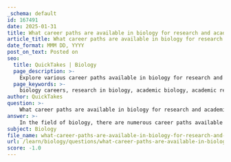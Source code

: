 ```yaml
---
_schema: default
id: 167491
date: 2025-01-31
title: What career paths are available in biology for research and academia?
article_title: What career paths are available in biology for research and academia?
date_format: MMM DD, YYYY
post_on_text: Posted on
seo:
  title: QuickTakes | Biology
  page_description: >-
    Explore various career paths available in biology for research and academia, including roles such as academic researcher, postdoctoral researcher, university professor, and positions in biotechnology, government, and non-profit organizations.
  page_keywords: >-
    biology careers, research in biology, academic biology, academic researcher, postdoctoral researcher, university professor, research scientist, biotechnology, pharmaceutical research, government researcher, science communicator, policy advisor, non-profit research, interdisciplinary research
author: QuickTakes
question: >-
    What career paths are available in biology for research and academia?
answer: >-
    In the field of biology, there are numerous career paths available for individuals interested in research and academia. Here are some of the primary options:\n\n1. **Academic Researcher**: Many biologists pursue careers in academic institutions where they conduct research, publish findings, and teach. This often requires obtaining a Ph.D. in a specialized area of biology, such as molecular biology, ecology, or genetics. Academic researchers typically secure funding through grants to support their work.\n\n2. **Postdoctoral Researcher**: After completing a Ph.D., many biologists engage in postdoctoral research positions. These roles allow individuals to deepen their expertise in a specific area, often working under the mentorship of established researchers. Postdocs are crucial for building a competitive research portfolio.\n\n3. **University Professor**: With a strong research background and teaching experience, biologists can become professors at universities. Professors are responsible for teaching undergraduate and graduate courses, mentoring students, and conducting independent research.\n\n4. **Research Scientist**: Research scientists work in various settings, including universities, government agencies, and private industry. They focus on conducting experiments, analyzing data, and contributing to scientific knowledge in their field. Positions may vary from basic research to applied research in biotechnology or pharmaceuticals.\n\n5. **Biotechnology and Pharmaceutical Research**: Many biologists find careers in the biotechnology and pharmaceutical industries, where they engage in research and development of new drugs, therapies, and technologies. These roles often require collaboration with interdisciplinary teams and a strong understanding of regulatory processes.\n\n6. **Government Researcher**: Biologists can work for government agencies, such as the National Institutes of Health (NIH) or the Centers for Disease Control and Prevention (CDC). These positions often focus on public health research, environmental studies, or agricultural science.\n\n7. **Science Communicator or Educator**: Some biologists choose to focus on science communication, working to educate the public about biological concepts and research findings. This can involve writing, public speaking, or developing educational programs.\n\n8. **Policy Advisor**: Biologists with an interest in the intersection of science and policy may work as advisors or consultants for governmental or non-governmental organizations, helping to shape policies based on scientific evidence.\n\n9. **Non-Profit Research Organizations**: Many biologists work in non-profit organizations that focus on specific issues, such as conservation, public health, or education. These roles often involve research, advocacy, and community engagement.\n\n10. **Interdisciplinary Research**: As biology increasingly intersects with other fields such as computer science, engineering, and environmental science, biologists may find opportunities in interdisciplinary research teams that address complex problems like climate change, health disparities, and bioinformatics.\n\nIn summary, a career in biology can lead to diverse opportunities in research and academia, each requiring a combination of education, experience, and a passion for understanding and contributing to the field of biological sciences. Engaging in internships, attending seminars, and gaining real-world experience are essential steps for students to explore these career paths effectively.
subject: Biology
file_name: what-career-paths-are-available-in-biology-for-research-and-academia.md
url: /learn/biology/questions/what-career-paths-are-available-in-biology-for-research-and-academia
score: -1.0
---
```


&nbsp;